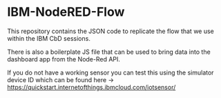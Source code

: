 # IBM-NodeRED-Flow

This repository contains the JSON code to replicate the flow that we use within the IBM CbD sessions.

There is also a boilerplate JS file that can be used to bring data into the dashboard app from the Node-Red API.

If you do not have a working sensor you can test this using the simulator device ID which can be found here -> https://quickstart.internetofthings.ibmcloud.com/iotsensor/

